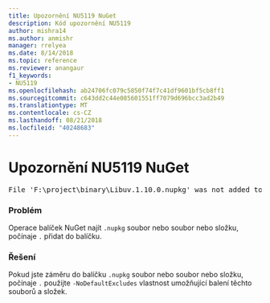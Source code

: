 ```yaml
---
title: Upozornění NU5119 NuGet
description: Kód upozornění NU5119
author: mishra14
ms.author: anmishr
manager: rrelyea
ms.date: 8/14/2018
ms.topic: reference
ms.reviewer: anangaur
f1_keywords:
- NU5119
ms.openlocfilehash: ab24706fc079c5850f74f7c41df9601bf5cb8ff1
ms.sourcegitcommit: c643dd2c44e085601551ff7079d696bcc3ad2b49
ms.translationtype: MT
ms.contentlocale: cs-CZ
ms.lasthandoff: 08/21/2018
ms.locfileid: "40248683"
---
```

# <a name="nuget-warning-nu5119"></a>Upozornění NU5119 NuGet
<pre>File 'F:\project\binary\Libuv.1.10.0.nupkg' was not added to the package. Files and folders starting with '.' or ending with '.nupkg' are excluded by default. To include this file, use -NoDefaultExcludes from the commandline</pre>

### <a name="issue"></a>Problém

Operace balíček NuGet najít `.nupkg` soubor nebo soubor nebo složku, počínaje `.` přidat do balíčku.


### <a name="solution"></a>Řešení

Pokud jste záměru do balíčku `.nupkg` soubor nebo soubor nebo složku, počínaje `.` použijte `-NoDefaultExcludes` vlastnost umožňující balení těchto souborů a složek.


